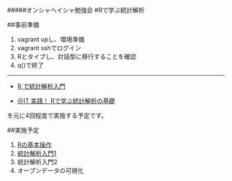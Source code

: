 #####オンシャヘイシャ勉強会
#Rで学ぶ統計解析

##事前準備
1. vagrant upし、環境準備
2. vagrant sshでログイン
3. Rとタイプし、対話型に移行することを確認
4. q()で終了

---
+ [R で統計解析入門](http://www.cwk.zaq.ne.jp/fkhud708/files/R-intro/)

+ [＠IT 実践！ Rで学ぶ統計解析の基礎](http://www.atmarkit.co.jp/fcoding/index/stat.html)

を元に4回程度で実施する予定です。

##実施予定
1. [Rの基本操作](1.md)
2. [統計解析入門1](2.md)
3. 統計解析入門2
4. オープンデータの可視化
